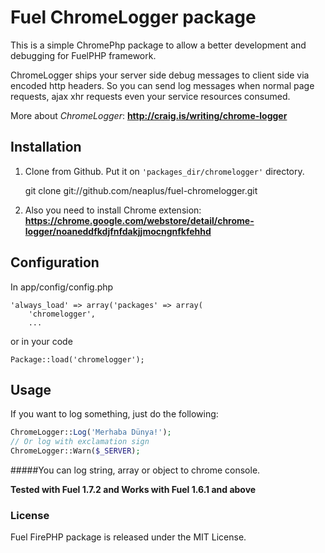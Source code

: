 # Fuel ChromeLogger package

This is a simple ChromePhp package to allow a better development and debugging for FuelPHP framework.

ChromeLogger ships your server side debug messages to client side via encoded http headers. So you can send log messages when normal page requests, ajax xhr requests even your service resources consumed.

More about *ChromeLogger*: **http://craig.is/writing/chrome-logger**


## Installation

1. Clone from Github. Put it on `'packages_dir/chromelogger'` directory.

	git clone git://github.com/neaplus/fuel-chromelogger.git

2. Also you need to install Chrome extension: **https://chrome.google.com/webstore/detail/chrome-logger/noaneddfkdjfnfdakjjmocngnfkfehhd**


## Configuration

In app/config/config.php

	'always_load' => array('packages' => array(
		'chromelogger',
		...

or in your code

	Package::load('chromelogger');


## Usage

If you want to log something, just do the following:

```php
ChromeLogger::Log('Merhaba Dünya!');
// Or log with exclamation sign
ChromeLogger::Warn($_SERVER);
```

#####You can log string, array or object to chrome console.

**Tested with Fuel 1.7.2 and Works with Fuel 1.6.1 and above**


### License

Fuel FirePHP package is released under the MIT License.
